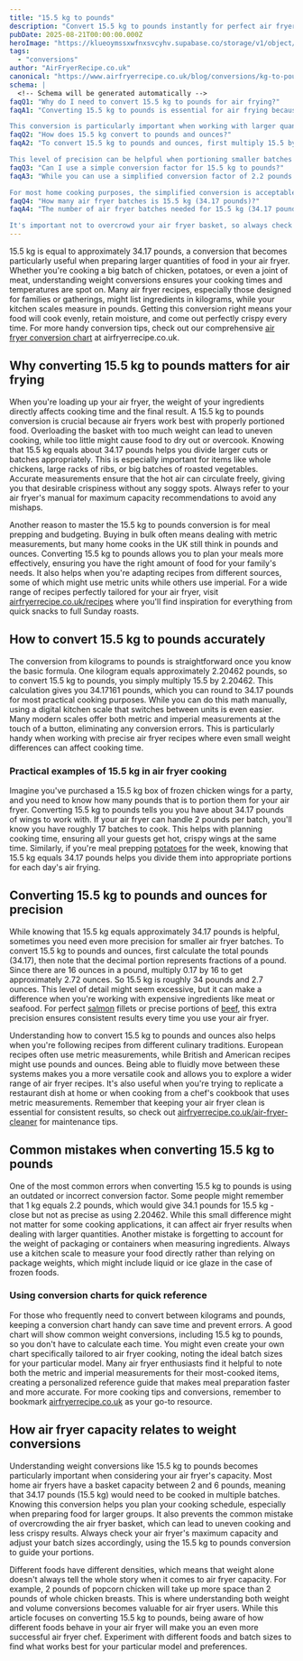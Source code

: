 ```yaml
---
title: "15.5 kg to pounds"
description: "Convert 15.5 kg to pounds instantly for perfect air fryer portions. Get easy charts, tips, and avoid recipe confusion with our simple guide."
pubDate: 2025-08-21T00:00:00.000Z
heroImage: "https://klueoymssxwfnxsvcyhv.supabase.co/storage/v1/object/public/Shmucket/15-5-kg-to-pounds-426c7.webp"
tags:
  - "conversions"
author: "AirFryerRecipe.co.uk"
canonical: "https://www.airfryerrecipe.co.uk/blog/conversions/kg-to-pounds/15-5-kg-to-pounds-426c7"
schema: |
  <!-- Schema will be generated automatically -->
faqQ1: "Why do I need to convert 15.5 kg to pounds for air frying?"
faqA1: "Converting 15.5 kg to pounds is essential for air frying because most air fryer recipes and appliance capacities are measured in pounds. Knowing that 15.5 kg equals approximately 34.17 pounds helps you portion food correctly for your air fryer basket, ensuring proper air circulation and even cooking. Overloading your air fryer with too much weight can lead to uneven results, while too little might affect cooking times.

This conversion is particularly important when working with larger quantities of food for family meals or gatherings. It helps you plan batch cooking effectively and ensures your air-fried dishes come out perfectly crispy every time. Many kitchen scales allow you to switch between metric and imperial measurements, making these conversions quick and easy."
faqQ2: "How does 15.5 kg convert to pounds and ounces?"
faqA2: "To convert 15.5 kg to pounds and ounces, first multiply 15.5 by 2.20462 to get approximately 34.17 pounds. The decimal portion (0.17) represents fractions of a pound, which you convert to ounces by multiplying by 16 (since there are 16 ounces in a pound). This gives you about 2.72 ounces. So 15.5 kg is roughly 34 pounds and 2.7 ounces.

This level of precision can be helpful when portioning smaller batches for your air fryer or when working with expensive ingredients where exact measurements matter. For most air frying purposes, knowing it's approximately 34 pounds is sufficient, but the ounce conversion can be useful for more precise recipe following."
faqQ3: "Can I use a simple conversion factor for 15.5 kg to pounds?"
faqA3: "While you can use a simplified conversion factor of 2.2 pounds per kilogram for 15.5 kg to pounds (giving you 34.1 pounds), for the most accurate results it's better to use the precise conversion factor of 2.20462. The difference might seem small, but when dealing with larger quantities like 15.5 kg, it can add up to several ounces that might affect your air fryer cooking results.

For most home cooking purposes, the simplified conversion is acceptable, but if you're following precise recipes or working with expensive ingredients, using the more accurate conversion ensures better results. Many digital kitchen scales automatically use the precise conversion factor when switching between units."
faqQ4: "How many air fryer batches is 15.5 kg (34.17 pounds)?"
faqA4: "The number of air fryer batches needed for 15.5 kg (34.17 pounds) depends entirely on your specific air fryer's capacity. Most home air fryers have baskets that hold between 2-6 pounds of food. If your air fryer holds 4 pounds per batch, you would need approximately 8.5 batches to cook 34.17 pounds.

It's important not to overcrowd your air fryer basket, so always check your model's maximum capacity and portion accordingly. Remember that different foods have different densities, so weight alone doesn't always determine how much will fit in your basket. For large quantities, planning multiple batches ensures everything cooks evenly and comes out perfectly crispy."
---
```

<p>15.5 kg is equal to approximately 34.17 pounds, a conversion that becomes particularly useful when preparing larger quantities of food in your air fryer. Whether you're cooking a big batch of chicken, potatoes, or even a joint of meat, understanding weight conversions ensures your cooking times and temperatures are spot on. Many air fryer recipes, especially those designed for families or gatherings, might list ingredients in kilograms, while your kitchen scales measure in pounds. Getting this conversion right means your food will cook evenly, retain moisture, and come out perfectly crispy every time. For more handy conversion tips, check out our comprehensive <a href="https://www.airfryerrecipe.co.uk/air-fryer-conversion-chart">air fryer conversion chart</a> at airfryerrecipe.co.uk.</p>

<h2>Why converting 15.5 kg to pounds matters for air frying</h2>
<p>When you're loading up your air fryer, the weight of your ingredients directly affects cooking time and the final result. A 15.5 kg to pounds conversion is crucial because air fryers work best with properly portioned food. Overloading the basket with too much weight can lead to uneven cooking, while too little might cause food to dry out or overcook. Knowing that 15.5 kg equals about 34.17 pounds helps you divide larger cuts or batches appropriately. This is especially important for items like whole chickens, large racks of ribs, or big batches of roasted vegetables. Accurate measurements ensure that the hot air can circulate freely, giving you that desirable crispiness without any soggy spots. Always refer to your air fryer's manual for maximum capacity recommendations to avoid any mishaps.</p>

<p>Another reason to master the 15.5 kg to pounds conversion is for meal prepping and budgeting. Buying in bulk often means dealing with metric measurements, but many home cooks in the UK still think in pounds and ounces. Converting 15.5 kg to pounds allows you to plan your meals more effectively, ensuring you have the right amount of food for your family's needs. It also helps when you're adapting recipes from different sources, some of which might use metric units while others use imperial. For a wide range of recipes perfectly tailored for your air fryer, visit <a href="https://www.airfryerrecipe.co.uk/recipes">airfryerrecipe.co.uk/recipes</a> where you'll find inspiration for everything from quick snacks to full Sunday roasts.</p>

<h2>How to convert 15.5 kg to pounds accurately</h2>
<p>The conversion from kilograms to pounds is straightforward once you know the basic formula. One kilogram equals approximately 2.20462 pounds, so to convert 15.5 kg to pounds, you simply multiply 15.5 by 2.20462. This calculation gives you 34.17161 pounds, which you can round to 34.17 pounds for most practical cooking purposes. While you can do this math manually, using a digital kitchen scale that switches between units is even easier. Many modern scales offer both metric and imperial measurements at the touch of a button, eliminating any conversion errors. This is particularly handy when working with precise air fryer recipes where even small weight differences can affect cooking time.</p>

<h3>Practical examples of 15.5 kg in air fryer cooking</h3>
<p>Imagine you've purchased a 15.5 kg box of frozen chicken wings for a party, and you need to know how many pounds that is to portion them for your air fryer. Converting 15.5 kg to pounds tells you you have about 34.17 pounds of wings to work with. If your air fryer can handle 2 pounds per batch, you'll know you have roughly 17 batches to cook. This helps with planning cooking time, ensuring all your guests get hot, crispy wings at the same time. Similarly, if you're meal prepping <a href="https://www.airfryerrecipe.co.uk/recipe-category/potatoes">potatoes</a> for the week, knowing that 15.5 kg equals 34.17 pounds helps you divide them into appropriate portions for each day's air frying.</p>

<h2>Converting 15.5 kg to pounds and ounces for precision</h2>
<p>While knowing that 15.5 kg equals approximately 34.17 pounds is helpful, sometimes you need even more precision for smaller air fryer batches. To convert 15.5 kg to pounds and ounces, first calculate the total pounds (34.17), then note that the decimal portion represents fractions of a pound. Since there are 16 ounces in a pound, multiply 0.17 by 16 to get approximately 2.72 ounces. So 15.5 kg is roughly 34 pounds and 2.7 ounces. This level of detail might seem excessive, but it can make a difference when you're working with expensive ingredients like meat or seafood. For perfect <a href="https://www.airfryerrecipe.co.uk/recipe-category/salmon">salmon</a> fillets or precise portions of <a href="https://www.airfryerrecipe.co.uk/recipe-category/beef">beef</a>, this extra precision ensures consistent results every time you use your air fryer.</p>

<p>Understanding how to convert 15.5 kg to pounds and ounces also helps when you're following recipes from different culinary traditions. European recipes often use metric measurements, while British and American recipes might use pounds and ounces. Being able to fluidly move between these systems makes you a more versatile cook and allows you to explore a wider range of air fryer recipes. It's also useful when you're trying to replicate a restaurant dish at home or when cooking from a chef's cookbook that uses metric measurements. Remember that keeping your air fryer clean is essential for consistent results, so check out <a href="https://www.airfryerrecipe.co.uk/air-fryer-cleaner">airfryerrecipe.co.uk/air-fryer-cleaner</a> for maintenance tips.</p>

<h2>Common mistakes when converting 15.5 kg to pounds</h2>
<p>One of the most common errors when converting 15.5 kg to pounds is using an outdated or incorrect conversion factor. Some people might remember that 1 kg equals 2.2 pounds, which would give 34.1 pounds for 15.5 kg - close but not as precise as using 2.20462. While this small difference might not matter for some cooking applications, it can affect air fryer results when dealing with larger quantities. Another mistake is forgetting to account for the weight of packaging or containers when measuring ingredients. Always use a kitchen scale to measure your food directly rather than relying on package weights, which might include liquid or ice glaze in the case of frozen foods.</p>

<h3>Using conversion charts for quick reference</h3>
<p>For those who frequently need to convert between kilograms and pounds, keeping a conversion chart handy can save time and prevent errors. A good chart will show common weight conversions, including 15.5 kg to pounds, so you don't have to calculate each time. You might even create your own chart specifically tailored to air fryer cooking, noting the ideal batch sizes for your particular model. Many air fryer enthusiasts find it helpful to note both the metric and imperial measurements for their most-cooked items, creating a personalized reference guide that makes meal preparation faster and more accurate. For more cooking tips and conversions, remember to bookmark <a href="https://www.airfryerrecipe.co.uk/">airfryerrecipe.co.uk</a> as your go-to resource.</p>

<h2>How air fryer capacity relates to weight conversions</h2>
<p>Understanding weight conversions like 15.5 kg to pounds becomes particularly important when considering your air fryer's capacity. Most home air fryers have a basket capacity between 2 and 6 pounds, meaning that 34.17 pounds (15.5 kg) would need to be cooked in multiple batches. Knowing this conversion helps you plan your cooking schedule, especially when preparing food for larger groups. It also prevents the common mistake of overcrowding the air fryer basket, which can lead to uneven cooking and less crispy results. Always check your air fryer's maximum capacity and adjust your batch sizes accordingly, using the 15.5 kg to pounds conversion to guide your portions.</p>

<p>Different foods have different densities, which means that weight alone doesn't always tell the whole story when it comes to air fryer capacity. For example, 2 pounds of popcorn chicken will take up more space than 2 pounds of whole chicken breasts. This is where understanding both weight and volume conversions becomes valuable for air fryer users. While this article focuses on converting 15.5 kg to pounds, being aware of how different foods behave in your air fryer will make you an even more successful air fryer chef. Experiment with different foods and batch sizes to find what works best for your particular model and preferences.</p>
